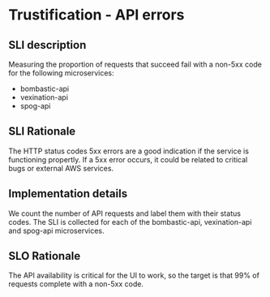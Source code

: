 # Trustification - API errors

## SLI description

Measuring the proportion of requests that succeed fail with a non-5xx code for the following microservices:

* bombastic-api
* vexination-api
* spog-api

## SLI Rationale

The HTTP status codes 5xx errors are a good indication if the service is functioning propertly. If a 5xx error occurs, it could be related to critical bugs or external AWS services.

## Implementation details

We count the number of API requests and label them with their status codes. The SLI is collected for each of the bombastic-api, vexination-api and spog-api microservices.

## SLO Rationale

The API availability is critical for the UI to work, so the target is that 99% of requests complete with a non-5xx code.
